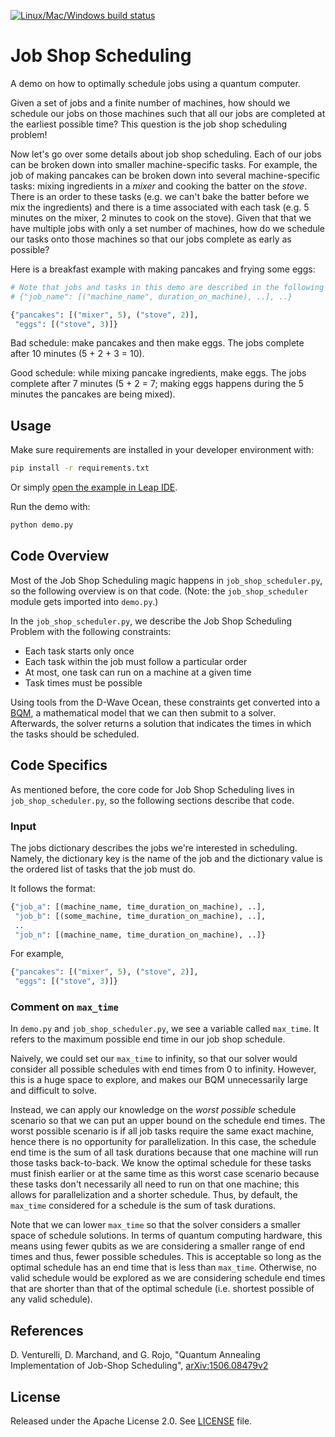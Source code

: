 [![Linux/Mac/Windows build status](
  https://circleci.com/gh/dwave-examples/job-shop-scheduling.svg?style=svg)](
  https://circleci.com/gh/dwave-examples/job-shop-scheduling)

# Job Shop Scheduling

A demo on how to optimally schedule jobs using a quantum computer.

Given a set of jobs and a finite number of machines, how should we schedule
our jobs on those machines such that all our jobs are completed at the
earliest possible time? This question is the job shop scheduling problem!

Now let's go over some details about job shop scheduling. Each of our jobs
can be broken down into smaller machine-specific tasks. For
example, the job of making pancakes can be broken down into several
machine-specific tasks: mixing ingredients in a *mixer* and cooking the batter
on the *stove*. There is an order to these tasks (e.g. we can't bake the batter
before we mix the ingredients) and there is a time associated with each task
(e.g. 5 minutes on the mixer, 2 minutes to cook on the stove). Given that
that we have multiple jobs with only a set number of machines, how do we
schedule our tasks onto those machines so that our jobs complete as early
as possible?

Here is a breakfast example with making pancakes and frying some eggs:

```python
# Note that jobs and tasks in this demo are described in the following format:
# {"job_name": [("machine_name", duration_on_machine), ..], ..}

{"pancakes": [("mixer", 5), ("stove", 2)],
 "eggs": [("stove", 3)]}
```

Bad schedule: make pancakes and then make eggs. The jobs complete after 10
minutes (5 + 2 + 3 = 10).

Good schedule: while mixing pancake ingredients, make eggs. The jobs complete
after 7 minutes (5 + 2 = 7; making eggs happens during the 5 minutes the
pancakes are being mixed).

## Usage

Make sure requirements are installed in your developer environment with:
```bash
pip install -r requirements.txt
```

Or simply [open the example in Leap IDE](https://ide.dwavesys.io/#https://github.com/dwave-examples/job-shop-scheduling).

Run the demo with:

```bash
python demo.py
```

## Code Overview

Most of the Job Shop Scheduling magic happens in `job_shop_scheduler.py`, so
the following overview is on that code. (Note: the `job_shop_scheduler`
module gets imported into `demo.py`.)

In the `job_shop_scheduler.py`, we describe the Job Shop Scheduling Problem
with the following constraints:

* Each task starts only once
* Each task within the job must follow a particular order
* At most, one task can run on a machine at a given time
* Task times must be possible

Using tools from the D-Wave Ocean, these constraints get converted into a
[BQM](https://docs.ocean.dwavesys.com/en/stable/concepts/glossary.html#glossary),
a mathematical model that we can then submit to a solver. Afterwards, the solver
returns a solution that indicates the times in which the tasks should be
scheduled.

## Code Specifics

As mentioned before, the core code for Job Shop Scheduling lives in
`job_shop_scheduler.py`, so the following sections describe that code.

### Input

The jobs dictionary describes the jobs we're interested in scheduling. Namely,
the dictionary key is the name of the job and the dictionary value is the
ordered list of tasks that the job must do.

It follows the format:

```python
{"job_a": [(machine_name, time_duration_on_machine), ..],
 "job_b": [(some_machine, time_duration_on_machine), ..],
 ..
 "job_n": [(machine_name, time_duration_on_machine), ..]}
```

For example,

```python
{"pancakes": [("mixer", 5), ("stove", 2)],
 "eggs": [("stove", 3)]}
```

### Comment on `max_time`

In `demo.py` and `job_shop_scheduler.py`, we see a variable called `max_time`.
It refers to the maximum possible end time in our job shop schedule.

Naively, we could set our `max_time` to infinity, so that our solver
would consider all possible schedules with end times from 0 to infinity.
However, this is a huge space to explore, and makes our BQM unnecessarily
large and difficult to solve.

Instead, we can apply our knowledge on the *worst possible* schedule scenario so
that we can put an upper bound on the schedule end times. The worst possible
scenario is if all job tasks require the same exact machine, hence there is no
opportunity for parallelization. In this case, the schedule end time is the sum
of all task durations because that one machine will run those tasks
back-to-back. We know the optimal schedule for these tasks must finish earlier
or at the same time as this worst case scenario because these tasks don't
necessarily all need to run on that one machine; this allows for parallelization
and a shorter schedule. Thus, by default, the `max_time` considered for a
schedule is the sum of task durations.

Note that we can lower `max_time` so that the solver considers a smaller space
of schedule solutions. In terms of quantum computing hardware, this means using
fewer qubits as we are considering a smaller range of end times and thus, fewer
possible schedules. This is acceptable so long as the optimal schedule has an
end time that is less than `max_time`. Otherwise, no valid schedule would be
explored as we are considering schedule end times that are shorter than that of
the optimal schedule (i.e. shortest possible of any valid schedule).

## References

D. Venturelli, D. Marchand, and G. Rojo, "Quantum Annealing Implementation of
Job-Shop Scheduling", [arXiv:1506.08479v2](https://arxiv.org/abs/1506.08479v2)

## License

Released under the Apache License 2.0. See [LICENSE](./LICENSE) file.

